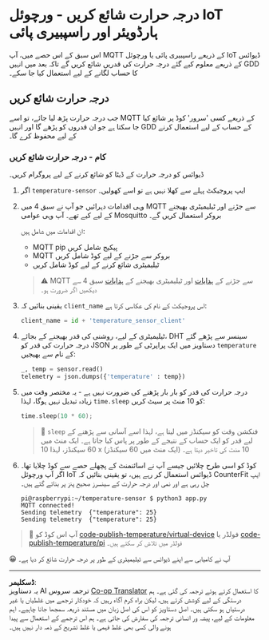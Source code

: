 <!--
CO_OP_TRANSLATOR_METADATA:
{
  "original_hash": "4efc74299e19f5d08f2f3f34451a11ba",
  "translation_date": "2025-08-26T22:16:12+00:00",
  "source_file": "2-farm/lessons/1-predict-plant-growth/single-board-computer-temp-publish.md",
  "language_code": "ur"
}
-->
# درجہ حرارت شائع کریں - ورچوئل IoT ہارڈویئر اور راسپبیری پائی

اس سبق کے اس حصے میں، آپ MQTT کے ذریعے راسپبیری پائی یا ورچوئل IoT ڈیوائس کے ذریعے معلوم کیے گئے درجہ حرارت کی قدریں شائع کریں گے تاکہ بعد میں انہیں GDD کا حساب لگانے کے لیے استعمال کیا جا سکے۔

## درجہ حرارت شائع کریں

جب درجہ حرارت پڑھ لیا جائے، تو اسے MQTT کے ذریعے کسی 'سرور' کوڈ پر شائع کیا جا سکتا ہے جو ان قدروں کو پڑھے گا اور انہیں GDD کے حساب کے لیے استعمال کرنے کے لیے محفوظ کرے گا۔

### کام - درجہ حرارت شائع کریں

ڈیوائس کو درجہ حرارت کے ڈیٹا کو شائع کرنے کے لیے پروگرام کریں۔

1. اگر `temperature-sensor` ایپ پروجیکٹ پہلے سے کھلا نہیں ہے تو اسے کھولیں۔

1. وہی اقدامات دہرائیں جو آپ نے سبق 4 میں MQTT سے جڑنے اور ٹیلیمیٹری بھیجنے کے لیے کیے تھے۔ آپ وہی عوامی Mosquitto بروکر استعمال کریں گے۔

    ان اقدامات میں شامل ہیں:

    - MQTT pip پیکیج شامل کریں
    - MQTT بروکر سے جڑنے کے لیے کوڈ شامل کریں
    - ٹیلیمیٹری شائع کرنے کے لیے کوڈ شامل کریں

    > ⚠️ MQTT سے جڑنے کے [ہدایات](../../../1-getting-started/lessons/4-connect-internet/single-board-computer-mqtt.md) اور ٹیلیمیٹری بھیجنے کے [ہدایات](../../../1-getting-started/lessons/4-connect-internet/single-board-computer-telemetry.md) سبق 4 سے دیکھیں اگر ضرورت ہو۔

1. یقینی بنائیں کہ `client_name` اس پروجیکٹ کے نام کی عکاسی کرتا ہے:

    ```python
    client_name = id + 'temperature_sensor_client'
    ```

1. ٹیلیمیٹری کے لیے، روشنی کی قدر بھیجنے کے بجائے، DHT سینسر سے پڑھے گئے درجہ حرارت کی قدر کو JSON دستاویز میں ایک پراپرٹی کے طور پر `temperature` کے نام سے بھیجیں:

    ```python
    _, temp = sensor.read()
    telemetry = json.dumps({'temperature' : temp})
    ```

1. درجہ حرارت کی قدر کو بار بار پڑھنے کی ضرورت نہیں ہے - یہ مختصر وقت میں زیادہ تبدیل نہیں ہوگا، لہذا `time.sleep` کو 10 منٹ پر سیٹ کریں:

    ```cpp
    time.sleep(10 * 60);
    ```

    > 💁 `sleep` فنکشن وقت کو سیکنڈز میں لیتا ہے، لہذا اسے آسانی سے پڑھنے کے لیے قدر کو ایک حساب کے نتیجے کے طور پر پاس کیا جاتا ہے۔ ایک منٹ میں 60 سیکنڈز، لہذا 10 x (ایک منٹ میں 60 سیکنڈز) 10 منٹ کی تاخیر دیتا ہے۔

1. کوڈ کو اسی طرح چلائیں جیسے آپ نے اسائنمنٹ کے پچھلے حصے سے کوڈ چلایا تھا۔ اگر آپ ورچوئل IoT ڈیوائس استعمال کر رہے ہیں، تو یقینی بنائیں کہ CounterFit ایپ چل رہی ہے اور نمی اور درجہ حرارت کے سینسرز صحیح پنز پر بنائے گئے ہیں۔

    ```output
    pi@raspberrypi:~/temperature-sensor $ python3 app.py
    MQTT connected!
    Sending telemetry  {"temperature": 25}
    Sending telemetry  {"temperature": 25}
    ```

> 💁 آپ اس کوڈ کو [code-publish-temperature/virtual-device](../../../../../2-farm/lessons/1-predict-plant-growth/code-publish-temperature/virtual-device) فولڈر یا [code-publish-temperature/pi](../../../../../2-farm/lessons/1-predict-plant-growth/code-publish-temperature/pi) فولڈر میں تلاش کر سکتے ہیں۔

😀 آپ نے کامیابی سے اپنے ڈیوائس سے ٹیلیمیٹری کے طور پر درجہ حرارت شائع کر دیا ہے۔

---

**ڈسکلیمر**:  
یہ دستاویز AI ترجمہ سروس [Co-op Translator](https://github.com/Azure/co-op-translator) کا استعمال کرتے ہوئے ترجمہ کی گئی ہے۔ ہم درستگی کے لیے کوشش کرتے ہیں، لیکن براہ کرم آگاہ رہیں کہ خودکار ترجمے میں غلطیاں یا غیر درستیاں ہو سکتی ہیں۔ اصل دستاویز کو اس کی اصل زبان میں مستند ذریعہ سمجھا جانا چاہیے۔ اہم معلومات کے لیے، پیشہ ور انسانی ترجمہ کی سفارش کی جاتی ہے۔ ہم اس ترجمے کے استعمال سے پیدا ہونے والی کسی بھی غلط فہمی یا غلط تشریح کے ذمہ دار نہیں ہیں۔